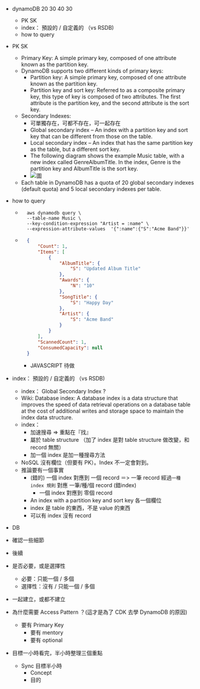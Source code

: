- dynamoDB 20 30 40 30 
    - PK SK
    - index： 預設的 / 自定義的 （vs RSDB)
    - how to query

- PK SK
    - Primary Key: A simple primary key, composed of one attribute known as the partition key.
    - DynamoDB supports two different kinds of primary keys:
        - Partition key: A simple primary key, composed of one attribute known as the partition key.
        - Partition key and sort key: Referred to as a composite primary key, this type of key is composed of two attributes. The first attribute is the partition key, and the second attribute is the sort key.
    - Secondary Indexes:
        - 可單獨存在，可都不存在，可一起存在
        - Global secondary index – An index with a partition key and sort key that can be different from those on the table.
        - Local secondary index – An index that has the same partition key as the table, but a different sort key.
        - The following diagram shows the example Music table, with a new index called GenreAlbumTitle. In the index, Genre is the partition key and AlbumTitle is the sort key.
        - ![圖](https://docs.aws.amazon.com/amazondynamodb/latest/developerguide/images/HowItWorksGenreAlbumTitle.png)
    - Each table in DynamoDB has a quota of 20 global secondary indexes (default quota) and 5 local secondary indexes per table.

- how to query
    - ```
        aws dynamodb query \
        --table-name Music \
        --key-condition-expression "Artist = :name" \
        --expression-attribute-values  '{":name":{"S":"Acme Band"}}'
        ```
    - ```json
        {
            "Count": 1,
            "Items": [
                {
                    "AlbumTitle": {
                        "S": "Updated Album Title"
                    },
                    "Awards": {
                        "N": "10"
                    },
                    "SongTitle": {
                        "S": "Happy Day"
                    },
                    "Artist": {
                        "S": "Acme Band"
                    }
                }
            ],
            "ScannedCount": 1,
            "ConsumedCapacity": null
        }
        ```
        - JAVASCRIPT 待做

- index： 預設的 / 自定義的 （vs RSDB)
    - index： Global Secondary Index ?
    - Wiki: Database index: A database index is a data structure that improves the speed of data retrieval operations on a database table at the cost of additional writes and storage space to maintain the index data structure.
    - index：
        - 加速搜尋 => 重點在『找』
        - 屬於 table structure （加了 index 是對 table structure 做改變，和 record 無關）
        - 加一個 index 是加一種搜尋方法
    - NoSQL 沒有欄位（但要有 PK）。Index 不一定會對到。
    - 推論要有一個事實
        - (錯的) 一個 index 對應到 一個 record ＝> 一筆 record 經過`一種 index 規則` 對應 一筆/種/個 record (錯index) 
            - 一個 index 對應到 零個 record
        - An index with a partition key and sort key 各一個欄位
        - index 是 table 的東西，不是 value 的東西
        - 可以有 index 沒有 record


- DB
- 確認一些細節
- 後續

- 是否必要，或是選擇性
    - 必要：只能一個 / 多個
    - 選擇性：沒有 / 只能一個 / 多個
- 一起建立，或都不建立

- 為什麼需要 Access Pattern ？(這才是為了 CDK 去學 DynamoDB 的原因)
    - 要有 Primary Key
        - 要有 mentory
        - 要有 optional

- 目標一小時看完，半小時整理三個重點
    - Sync 目標半小時
        - Concept
        - 目的